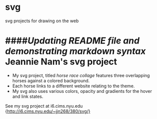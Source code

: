 # svg
svg projects for drawing on the web

####*Updating README file and demonstrating markdown syntax*
Jeannie Nam's svg project
=========================

* My svg project, titled *horse race collage* features three overlapping horses against a colored background. 
* Each horse links to a different website relating to the theme.
* My svg also uses various colors, opacity and gradients for the hover and link states.

See my svg project at i6.cims.nyu.edu {http://i6.cims.nyu.edu/~jjn268/380/svg/}
